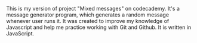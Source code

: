 This is my version of project "Mixed messages" on codecademy.
It's a message generator program, which generates a random message whenever user runs it.
It was created to improve my knowledge of Javascript and help me practice working with Git and Github.
It is written in JavaScript.
